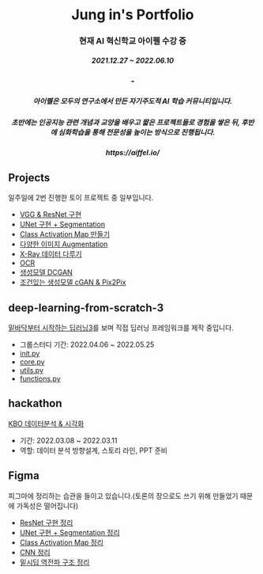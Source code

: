 <h1 align="center"> <br>Jung in's Portfolio</h1>
<h3 align="center">현재 AI 혁신학교 아이펠 수강 중</h3>
<h5 align="center">  2021.12.27 ~ 2022.06.10 </h5>
<h3 align="center">-</h3>

<h5 align="center">아이펠은 모두의 연구소에서 만든 자기주도적 AI 학습 커뮤니티입니다.
<h5 align="center">초반에는 인공지능 관련 개념과 교양을 배우고 짧은 프로젝트들로 경험을 쌓은 뒤, 후반에 심화학습을 통해 전문성을 높이는 방식으로 진행됩니다.
<h5 align="center">https://aiffel.io/   
     
     
  

</div>

## Projects
  일주일에 2번 진행한 토이 프로젝트 중 일부입니다.
  
  - [VGG & ResNet 구현](https://github.com/Jungin1020/Aiffel/blob/main/2022_03_17_GD_2_resnet_34ipynb.ipynb)
  - [UNet 구현 + Segmentation](https://github.com/Jungin1020/Aiffel/blob/main/2022_04_04_GD_10_segmentation.ipynb)
  - [Class Activation Map 만들기](https://github.com/Jungin1020/Aiffel/blob/main/2022_04_02_GD_6_CAM.ipynb)
  - [다양한 이미지 Augmentation](https://github.com/Jungin1020/Aiffel/blob/main/22_03_27_GD_4_cutmix_final.ipynb)
  - [X-Ray 데이터 다루기](https://github.com/Jungin1020/Aiffel/blob/main/2022_02_03_exp_9_lung_x_ray.ipynb)
  - [OCR](https://github.com/Jungin1020/Aiffel/blob/main/2022_04_07_GD_12_OCR.ipynb)
  - [생성모델 DCGAN](https://github.com/Jungin1020/Aiffel/blob/main/2022_02_13_DCGAN_CIFAR10.ipynb)
  - [조건있는 생성모델 cGAN & Pix2Pix](https://github.com/Jungin1020/Aiffel/blob/main/2022_03_14_exp_17_pix2pix.ipynb)
  
  
  
## deep-learning-from-scratch-3
  [밑바닥부터 시작하는 딥러닝3](http://www.kyobobook.co.kr/product/detailViewKor.laf?mallGb=KOR&ejkGb=KOR&barcode=9791162243596)를 보며 직접 딥러닝 프레임워크를 제작 중입니다.
  - 그룹스터디 기간: 2022.04.06 ~ 2022.05.25
  - [init.py](https://github.com/Jungin1020/Aiffel/blob/main/dezero/__init__.py)
  - [core.py](https://github.com/Jungin1020/Aiffel/blob/main/dezero/core.py)
  - [utils.py](https://github.com/Jungin1020/Aiffel/blob/main/dezero/utils.py)
  - [functions.py](https://github.com/Jungin1020/Aiffel/blob/main/dezero/functions.py)
  
  
## hackathon
  [KBO 데이터분석 & 시각화](https://github.com/Jungin1020/Aiffel/blob/main/kbo_datathon_11th.ipynb)
  - 기간: 2022.03.08 ~ 2022.03.11
  - 역할: 데이터 분석 방향설계, 스토리 라인, PPT 준비
  
  
## Figma
  피그마에 정리하는 습관을 들이고 있습니다.(토론의 장으로도 쓰기 위해 만들었기 때문에 가독성은 떨어집니다)
  - [ResNet 구현 정리](https://www.figma.com/file/Lg5fATrObCkthYPzKMQLHk/Resnet-%EA%B5%AC%ED%98%84%ED%95%98%EA%B8%B0?node-id=0%3A1)
  - [UNet 구현 + Segmentation 정리](https://www.figma.com/file/91fZ6JLUeSPWcKNJKRXAD1/2022.03.31_GD_Segmentation?node-id=0%3A1)
  - [Class Activation Map 정리](https://www.figma.com/file/rawyngNS0kFVwQTILchUhc/CAM---Explainable-Artificial-Intelligence?node-id=0%3A1)
  - [CNN 정리](https://www.figma.com/file/9TT52WPvn9LhPrZAg2YFNO/2022.02.06_cs321n_CNN?node-id=0%3A1)
  - [밑시딥 역전파 구조 정리](https://www.figma.com/file/qLV8FXfKDV6D6tQXDdj7Z5/StarDeep?node-id=0%3A1)
